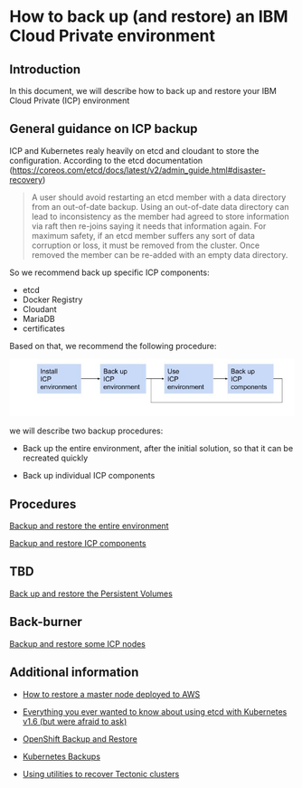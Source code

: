 # How to back up (and restore) an IBM Cloud Private environment

## Introduction

In this document, we will describe how to back up and restore your IBM Cloud Private (ICP) environment


## General guidance on ICP backup

ICP and Kubernetes realy heavily on etcd and cloudant to store the configuration. According to the etcd documentation (https://coreos.com/etcd/docs/latest/v2/admin_guide.html#disaster-recovery)

> A user should avoid restarting an etcd member with a data directory from an out-of-date backup. Using an out-of-date data directory can lead to inconsistency as the member had agreed to store information via raft then re-joins saying it needs that information again. For maximum safety, if an etcd member suffers any sort of data corruption or loss, it must be removed from the cluster. Once removed the member can be re-added with an empty data directory.

So we recommend back up specific ICP components:

* etcd
* Docker Registry
* Cloudant
* MariaDB
* certificates

Based on that, we recommend the following procedure:

![flow](images/ICP_Backup.jpg)


we will describe two backup procedures:

* Back up the entire environment, after the initial solution, so that it can be recreated quickly

* Back up individual ICP components

## Procedures

[Backup and restore the entire environment](docs/entire.md)

[Backup and restore ICP components](docs/components.md)


## TBD

[Back up and restore the Persistent Volumes](docs/pvs.md)


## Back-burner

[Backup and restore some ICP nodes](docs/some.md)


## Additional information

* [How to restore a master node deployed to AWS](https://github.ibm.com/jkwong/icp-aws-hertz/blob/master/MasterNodeRecovery.md)

* [Everything you ever wanted to know about using etcd with Kubernetes v1.6 (but were afraid to ask)](https://www.mirantis.com/blog/everything-you-ever-wanted-to-know-about-using-etcd-with-kubernetes-v1-6-but-were-afraid-to-ask/)

* [OpenShift Backup and Restore](https://docs.openshift.com/container-platform/3.5/admin_guide/backup_restore.html#etcd-backup)

* [Kubernetes Backups](https://kubernetes.io/docs/getting-started-guides/ubuntu/backups/)

* [Using utilities to recover Tectonic clusters](https://coreos.com/tectonic/docs/latest/troubleshooting/bootkube_recovery_tool.html)
